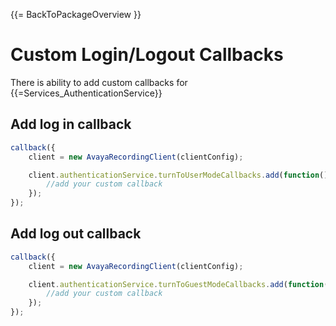 {{= BackToPackageOverview }}

# Custom Login/Logout Callbacks

There is ability to add custom callbacks for {{=Services_AuthenticationService}}

## Add log in callback


```javascript
callback({
    client = new AvayaRecordingClient(clientConfig);

    client.authenticationService.turnToUserModeCallbacks.add(function() {
        //add your custom callback
    });
});
```

## Add log out callback

```javascript
callback({
    client = new AvayaRecordingClient(clientConfig);

    client.authenticationService.turnToGuestModeCallbacks.add(function() {
        //add your custom callback
    });
});
```